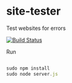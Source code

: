 site-tester
===========

Test websites for errors 

[![Build Status](https://travis-ci.org/giannisf19/site-tester.svg?branch=master)](https://travis-ci.org/giannisf19/site-tester)

Run

```javascript

sudo npm install
sudo node server.js
